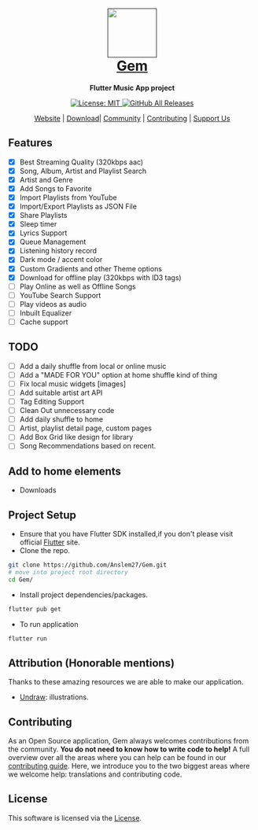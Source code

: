 <a href="">
  <h1 align="center" >
    <img src="https://gem-one.vercel.app/img/logo.png" alt=""  style="width:100px"/>
      <br/>
    Gem 
  </h1>
</a>

<p align="center" >
  <strong>Flutter Music App project</strong>
</p>

<p align="center">
  <a href="https://opensource.org/license/mit/">
    <img src="https://img.shields.io/badge/License-MIT-blue.svg" alt="License: MIT">
  </a>
  <a href="https://github.com/Anslem27/gem-docs/releases/download/Betas/app-release.apk">
  <img alt="GitHub All Releases" src="https://img.shields.io/github/downloads/Anslem27/Gem/total.svg">
  </a>
</p>

<p align="center">
  <a href="https://gem-one.vercel.app/" target="_blank">Website</a> |
  <a href="https://github.com/Anslem27/gem-docs/releases/download/Betas/app-release.apk">Download</a>|
  <a href="" target="_blank">Community</a> |
  <a href="#contributing">Contributing</a> |
  <a href="https://www.buymeacoffee.com/kolynzb" target="_blank">Support Us</a>
</p>

## Features

- [x] Best Streaming Quality (320kbps aac)
- [x] Song, Album, Artist and Playlist Search
- [x] Artist and Genre
- [x] Add Songs to Favorite
- [x] Import Playlists from YouTube
- [x] Import/Export Playlists as JSON File
- [x] Share Playlists
- [x] Sleep timer
- [x] Lyrics Support
- [x] Queue Management
- [x] Listening history record
- [x] Dark mode / accent color
- [x] Custom Gradients and other Theme options
- [x] Download for offline play (320kbps with ID3 tags)
- [ ] Play Online as well as Offline Songs
- [ ] YouTube Search Support
- [ ] Play videos as audio
- [ ] Inbuilt Equalizer
- [ ] Cache support

## TODO

- [ ] Add a daily shuffle from local or online music
- [ ] Add a "MADE FOR YOU" option at home shuffle kind of thing
- [ ] Fix local music widgets [images]
- [ ] Add suitable artist art API
- [ ] Tag Editing Support
- [ ] Clean Out unnecessary code
- [ ] Add daily shuffle to home
- [ ] Artist, playlist detail page, custom pages
- [ ] Add Box Grid like design for library
- [ ] Song Recommendations based on recent.

## Add to home elements

- Downloads

## Project Setup

- Ensure that you have Flutter SDK installed,if you don't please visit official [Flutter](https://flutter.dev/) site.
- Clone the repo.

```bash
git clone https://github.com/Anslem27/Gem.git
# move into project root directory
cd Gem/
```

- Install project dependencies/packages.

```bash
flutter pub get
```

- To run application

```bash
flutter run
```

## Attribution (Honorable mentions)

Thanks to these amazing resources we are able to make our application.

- [Undraw](https://undraw.co/search): illustrations.

## Contributing

As an Open Source application, Gem always welcomes contributions from the community. **You do not need to know how to write code to help!** A full overview over all the areas where you can help can be found in our [contributing guide](./CONTRIBUTING.md). Here, we introduce you to the two biggest areas where we welcome help: translations and contributing code.

## License

This software is licensed via the [License](https://opensource.org/license/mit/).
